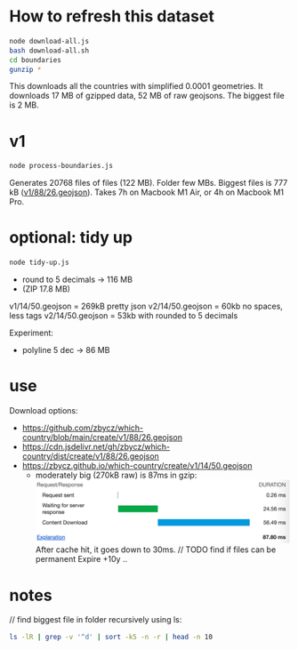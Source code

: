 # How to refresh this dataset

```bash
node download-all.js
bash download-all.sh
cd boundaries
gunzip *
```

This downloads all the countries with simplified 0.0001 geometries.
It downloads 17 MB of gzipped data, 52 MB of raw geojsons. The biggest file is 2 MB.

# v1

```bash
node process-boundaries.js
```

Generates 20768 files of files (122 MB). Folder few MBs. Biggest files is 777 kB ([v1/88/26.geojson](./v1/88/26.geojson)).
Takes 7h on Macbook M1 Air, or 4h on Macbook M1 Pro.


# optional: tidy up

```bash
node tidy-up.js
```
- round to 5 decimals -> 116 MB
- (ZIP 17.8 MB)

v1/14/50.geojson = 269kB pretty json
v2/14/50.geojson = 60kb no spaces, less tags
v2/14/50.geojson = 53kb with rounded to 5 decimals


Experiment:
- polyline 5 dec -> 86 MB




# use


Download options:
- https://github.com/zbycz/which-country/blob/main/create/v1/88/26.geojson
- https://cdn.jsdelivr.net/gh/zbycz/which-country/dist/create/v1/88/26.geojson
- https://zbycz.github.io/which-country/create/v1/14/50.geojson
  -  moderately big (270kB raw) is 87ms in gzip:
    ![speed](./speed.png)
    After cache hit, it goes down to 30ms. 
    // TODO find if files can be permanent Expire +10y ..


# notes

// find biggest file in folder recursively using ls:
```bash
ls -lR | grep -v '^d' | sort -k5 -n -r | head -n 10
```

